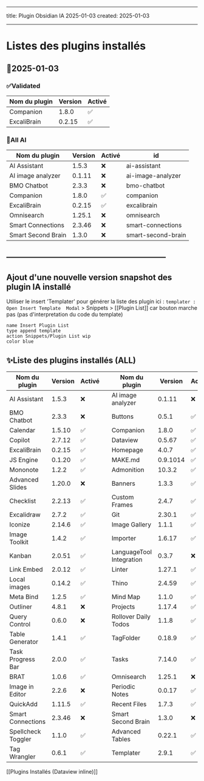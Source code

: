 
---
title: Plugin Obsidian IA 2025-01-03
created: 2025-01-03

---

# Listes des plugins installés 
## 📅2025-01-03

### ✅Validated

| Nom du plugin | Version | Activé |
|---------------|---------|--------|
| Companion | 1.8.0 | ✅ |
| ExcaliBrain | 0.2.15 | ✅ |

### 📅All AI
| Nom du plugin | Version | Activé | id |
|---------------|---------|--------|-|
| AI Assistant | 1.5.3 | ❌ | ai-assistant |
| AI image analyzer | 0.1.11 | ❌ | ai-image-analyzer |
| BMO Chatbot | 2.3.3 | ❌ | bmo-chatbot |
| Companion | 1.8.0 | ✅ | companion |
| ExcaliBrain | 0.2.15 | ✅ | excalibrain |
| Omnisearch | 1.25.1 | ❌ | omnisearch |
| Smart Connections | 2.3.46 | ❌ | smart-connections |
| Smart Second Brain | 1.3.0 | ❌ | smart-second-brain |

## ————————————————————
## Ajout d'une nouvelle version snapshot des plugin IA installé 

Utiliser  le  insert 'Templater' pour générer la liste des plugin ici : 
`templater : Open Insert Template  Modal`   > Snippets >  [[Plugin List]]
car bouton marche pas (pas d'interpretation du code du template) 
```button
name Insert Plugin List
type append template
action Snippets/Plugin List wip
color blue
```



## ✨Liste des plugins installés (ALL)

| Nom du plugin | Version | Activé | | Nom du plugin | Version | Activé |
|---------------|---------|--------|-|---------------|---------|--------|
| AI Assistant | 1.5.3 | ❌ || AI image analyzer | 0.1.11 | ❌ |
| BMO Chatbot | 2.3.3 | ❌ || Buttons | 0.5.1 | ✅ |
| Calendar | 1.5.10 | ✅ || Companion | 1.8.0 | ✅ |
| Copilot | 2.7.12 | ✅ || Dataview | 0.5.67 | ✅ |
| ExcaliBrain | 0.2.15 | ✅ || Homepage | 4.0.7 | ✅ |
| JS Engine | 0.1.20 | ✅ || MAKE.md | 0.9.1014 | ✅ |
| Mononote | 1.2.2 | ✅ || Admonition | 10.3.2 | ✅ |
| Advanced Slides | 1.20.0 | ❌ || Banners | 1.3.3 | ✅ |
| Checklist | 2.2.13 | ✅ || Custom Frames | 2.4.7 | ✅ |
| Excalidraw | 2.7.2 | ✅ || Git | 2.30.1 | ✅ |
| Iconize | 2.14.6 | ✅ || Image Gallery | 1.1.1 | ✅ |
| Image Toolkit | 1.4.2 | ✅ || Importer | 1.6.17 | ✅ |
| Kanban | 2.0.51 | ✅ || LanguageTool Integration | 0.3.7 | ❌ |
| Link Embed | 2.0.12 | ✅ || Linter | 1.27.1 | ✅ |
| Local images | 0.14.2 | ✅ || Thino | 2.4.59 | ✅ |
| Meta Bind | 1.2.5 | ✅ || Mind Map | 1.1.0 | ✅ |
| Outliner | 4.8.1 | ❌ || Projects | 1.17.4 | ✅ |
| Query Control | 0.6.0 | ❌ || Rollover Daily Todos | 1.1.8 | ✅ |
| Table Generator | 1.4.1 | ✅ || TagFolder | 0.18.9 | ✅ |
| Task Progress Bar | 2.0.0 | ✅ || Tasks | 7.14.0 | ✅ |
| BRAT | 1.0.6 | ✅ || Omnisearch | 1.25.1 | ❌ |
| Image in Editor | 2.2.6 | ❌ || Periodic Notes | 0.0.17 | ✅ |
| QuickAdd | 1.11.5 | ✅ || Recent Files | 1.7.3 | ✅ |
| Smart Connections | 2.3.46 | ❌ || Smart Second Brain | 1.3.0 | ❌ |
| Spellcheck Toggler | 1.1.0 | ✅ || Advanced Tables | 0.22.1 | ✅ |
| Tag Wrangler | 0.6.1 | ✅ || Templater | 2.9.1 | ✅ |


[[Plugins Installés (Dataview inline)]]

